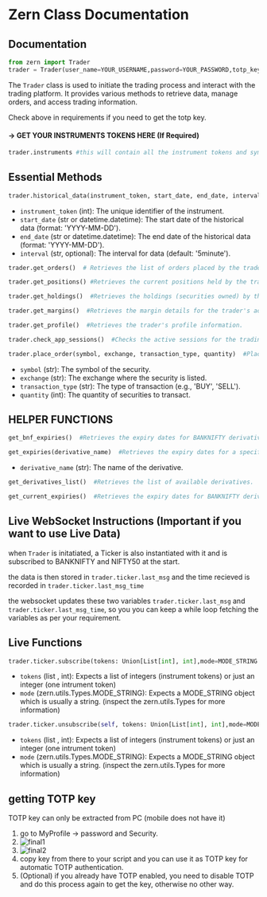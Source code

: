 # Zern Class Documentation

## Documentation

```python
from zern import Trader
trader = Trader(user_name=YOUR_USERNAME,password=YOUR_PASSWORD,totp_key=YOUR_TOTP_KEY)
```

The `Trader` class is used to initiate the trading process and interact with the trading platform. It provides various methods to retrieve data, manage orders, and access trading information.

Check above in requirements if you need to get the totp key.

#### → GET YOUR INSTRUMENTS TOKENS HERE (If Required)
```python
trader.instruments #this will contain all the instrument tokens and symbols. feel free to search it as per your requirements. the helper functions also use this variable.
```


## Essential Methods

```python
trader.historical_data(instrument_token, start_date, end_date, interval='5minute')  #Retrieves historical data for a specific instrument within a specified time range.
```

- `instrument_token` (int): The unique identifier of the instrument.
- `start_date` (str or datetime.datetime): The start date of the historical data (format: 'YYYY-MM-DD').
- `end_date` (str or datetime.datetime): The end date of the historical data (format: 'YYYY-MM-DD').
- `interval` (str, optional): The interval for data (default: '5minute').


```python
trader.get_orders()  # Retrieves the list of orders placed by the trader.
```

```python
trader.get_positions() #Retrieves the current positions held by the trader.
```

```python
trader.get_holdings()  #Retrieves the holdings (securities owned) by the trader.
```

```python
trader.get_margins()  #Retrieves the margin details for the trader's account.
```

```python
trader.get_profile()  #Retrieves the trader's profile information.
```

```python
trader.check_app_sessions()  #Checks the active sessions for the trading application.
```

```python
trader.place_order(symbol, exchange, transaction_type, quantity)  #Places an order for a specific security.
```

- `symbol` (str): The symbol of the security.
- `exchange` (str): The exchange where the security is listed.
- `transaction_type` (str): The type of transaction (e.g., 'BUY', 'SELL').
- `quantity` (int): The quantity of securities to transact.

## HELPER FUNCTIONS

```python
get_bnf_expiries()  #Retrieves the expiry dates for BANKNIFTY derivatives.
```

```python
get_expiries(derivative_name)  #Retrieves the expiry dates for a specific derivative.
```

- `derivative_name` (str): The name of the derivative.

```python
get_derivatives_list()  #Retrieves the list of available derivatives.
```

```python
get_current_expiries()  #Retrieves the expiry dates for BANKNIFTY derivative.
```

## Live WebSocket Instructions (Important if you want to use Live Data)

when `Trader` is initatiated, a Ticker is also instantiated with it and is subscribed to BANKNIFTY and NIFTY50 at the start. 

the data is then stored in `trader.ticker.last_msg` and the time recieved is recorded in `trader.ticker.last_msg_time`

the websocket updates these two variables `trader.ticker.last_msg` and `trader.ticker.last_msg_time`, so you you can keep a while loop fetching the variables as per your requirement.

## Live Functions

```python
trader.ticker.subscribe(tokens: Union[List[int], int],mode=MODE_STRING.modeLTPC)  #subscribe the tokens as a list of instrument tokens or just an instrument token
```
- `tokens` (list , int): Expects a list of integers (instrument tokens) or just an integer (one intrument token)
- `mode` (zern.utils.Types.MODE_STRING): Expects a MODE_STRING object which is usually a string. (inspect the zern.utils.Types for more information)

```python
trader.ticker.unsubscribe(self, tokens: Union[List[int], int],mode=MODE_STRING.modeLTPC)  #unsubscribes the tokens as a list of instrument tokens or just an instrument token
```
- `tokens` (list , int): Expects a list of integers (instrument tokens) or just an integer (one intrument token)
- `mode` (zern.utils.Types.MODE_STRING): Expects a MODE_STRING object which is usually a string. (inspect the zern.utils.Types for more information)

## getting TOTP key

TOTP key can only be extracted from PC (mobile does not have it)

1) go to MyProfile  -> password and Security.
2) ![final1](https://github.com/ExBlacklight/Zern/assets/37045428/6af536ff-11c2-4a2d-b6cd-93c1a72e861e)
3) ![final2](https://github.com/ExBlacklight/Zern/assets/37045428/672c1c1c-4aa0-4fa1-b75f-45a65469ff9e)
4) copy key from there to your script and you can use it as TOTP key for automatic TOTP authentication.
5) (Optional) if you already have TOTP enabled, you need to disable TOTP and do this process again to get the key, otherwise no other way.
